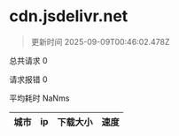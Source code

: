 
  # cdn.jsdelivr.net

  > 更新时间 2025-09-09T00:46:02.478Z
  
  总共请求 0

  请求报错 0

  平均耗时 NaNms

|城市|ip|下载大小|速度|
|-----|----------|---|---|

  